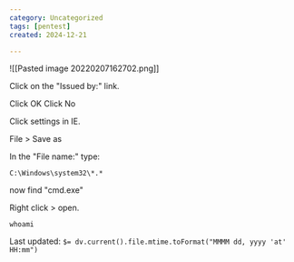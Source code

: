 ```yaml
---
category: Uncategorized
tags: [pentest]
created: 2024-12-21

---
```

![[Pasted image 20220207162702.png]]


Click on the "Issued by:" link.

Click OK
Click No

Click settings in IE.

File > Save as

In the "File name:" type:

```
C:\Windows\system32\*.*
```

now find "cmd.exe"

Right click > open.

```
whoami
```


Last updated: `$= dv.current().file.mtime.toFormat("MMMM dd, yyyy 'at' HH:mm")`

